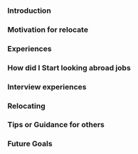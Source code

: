 ### Introduction
[//]: # (These lines are just comments to help you improve/add informations in the section. You do not
need to follow those. Just to have a todo to get all the details. Can be remove. )

[//]: # (Name)
[//]: # (Depertment, Batch)
[//]: # (Company, Designation and Country)
[//]: # (Company Job Board)
[//]: # (Email address, web site)
[//]: # (Resume Link)
[//]: # (LinkedIn, Github, Stackoverflow User Profile link)

### Motivation for relocate
[//]: # (Why do you wanted to relocate in the first place)

### Experiences
[//]: # (Small detaisl about your past work experiances)

### How did I Start looking abroad jobs
[//]: # (How did you start looking for jobs. How do you start preaparing. What are the challenges you faced, how
did you overcome it)

### Interview experiences
[//]: # (A bit details what was the main focus for the interview process for the interviews you faced
in all the interview including in international tech companies. Including your company interview experiances by stages.
So can be a reference for future candidates interviewing for the same company)

### Relocating
[//]: # (A bit details about how did you moved, what supports the company provides. What are the difficulties
you had to face. What are the steps to relocate your dependents or else. What are the oppurtunities
or benifits or perks of living there.)


### Tips or Guidance for others

### Future Goals
[//]: # (If there is something planned for near futures.)